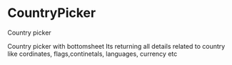 # CountryPicker
Country picker

Country picker with bottomsheet
Its returning all details related to country like cordinates, flags,continetals, languages, currency etc

